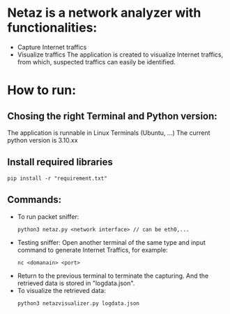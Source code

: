 # Netaz is a network analyzer with functionalities:
  - Capture Internet traffics
  - Visualize traffics
The application is created to visualize Internet traffics, from which, suspected traffics can easily be identified.
# How to run:
## Chosing the right Terminal and Python version:
  The application is runnable in Linux Terminals (Ubuntu, ...) 
  The current python version is 3.10.xx
## Install required libraries
  ```
  pip install -r "requirement.txt"
  ```
## Commands:
  - To run packet sniffer:
    ```
    python3 netaz.py <network interface> // can be eth0,...
    ```
  - Testing sniffer: Open another terminal of the same type and input command to generate Internet Traffics, for example:
    ```
    nc <domanain> <port>
    ```
  - Return to the previous terminal to terminate the capturing. And the retrieved data is stored in "logdata.json".
  - To visualize the retrieved data:
    ```
    python3 netazvisualizer.py logdata.json
    ```
  
